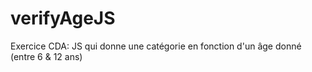 # verifyAgeJS
Exercice CDA: JS qui donne une catégorie en fonction d'un âge donné (entre 6 & 12 ans)
